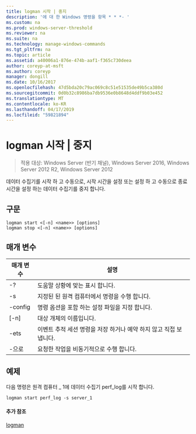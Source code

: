 ```yaml
---
title: logman 시작 | 중지
description: '에 대 한 Windows 명령을 항목 * * *- '
ms.custom: na
ms.prod: windows-server-threshold
ms.reviewer: na
ms.suite: na
ms.technology: manage-windows-commands
ms.tgt_pltfrm: na
ms.topic: article
ms.assetid: a40006a1-876e-474b-aaf1-f365c730deea
author: coreyp-at-msft
ms.author: coreyp
manager: dongill
ms.date: 10/16/2017
ms.openlocfilehash: 47d5bda20c79ac069c8c51e51535de49b5ca380d
ms.sourcegitcommit: 0d0b32c8986ba7db9536e0b8648d4ddf9b03e452
ms.translationtype: MT
ms.contentlocale: ko-KR
ms.lasthandoff: 04/17/2019
ms.locfileid: "59821894"
---
```

# <a name="logman-start--stop"></a>logman 시작 | 중지

>적용 대상: Windows Server (반기 채널), Windows Server 2016, Windows Server 2012 R2, Windows Server 2012

데이터 수집기를 시작 하 고 수동으로, 시작 시간을 설정 또는 설정 하 고 수동으로 종료 시간을 설정 하는 데이터 수집기를 중지 합니다.  
  
## <a name="syntax"></a>구문  
```  
logman start <[-n] <name>> [options]  
logman stop <[-n] <name>> [options]  
```  
## <a name="parameters"></a>매개 변수  
|매개 변수|설명|  
|-------|--------|  
|-?|도움말 상황에 맞는 표시 합니다.|  
|-s <computer name>|지정된 된 원격 컴퓨터에서 명령을 수행 합니다.|  
|-config <value>|명령 옵션을 포함 하는 설정 파일을 지정 합니다.|  
|[-n] <name>|대상 개체의 이름입니다.|  
|-ets|이벤트 추적 세션 명령을 저장 하거나 예약 하지 않고 직접 보냅니다.|  
|-으로|요청한 작업을 비동기적으로 수행 합니다.|  
## <a name="BKMK_examples"></a>예제  
다음 명령은 원격 컴퓨터 _ 1에 데이터 수집기 perf_log를 시작 합니다.  
```  
logman start perf_log -s server_1  
```  
#### <a name="additional-references"></a>추가 참조  
[logman](logman.md)  
